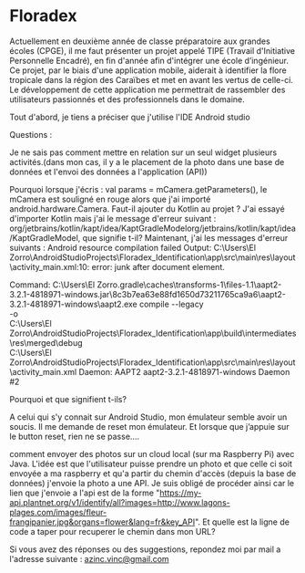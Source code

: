 # Floradex
Actuellement en deuxième année de classe préparatoire aux grandes écoles (CPGE), il me faut présenter un projet appelé  TIPE (Travail d'Initiative Personnelle Encadré), en fin d'année afin d'intégrer une école d’ingénieur.  Ce projet, par le biais d'une application mobile, aiderait à identifier la flore tropicale dans la région des Caraïbes et met en avant les vertus de celle-ci. Le développement de cette application me permettrait  de rassembler des utilisateurs passionnés et des professionnels dans le domaine.

Tout d'abord, je tiens a préciser que j'utilise l'IDE Android studio


Questions :

Je ne sais pas comment mettre en relation sur un seul widget plusieurs activités.(dans mon cas, il y a le placement de la photo dans une base de données et l'envoi des données a l'application (API))

Pourquoi lorsque j'écris : val params = mCamera.getParameters(), le mCamera est souligné en rouge alors que j'ai importé android.hardware.Camera. Faut-il ajouter du Kotlin au projet ?
J'ai essayé d'importer Kotlin mais j'ai le message d'erreur suivant : org/jetbrains/kotlin/kapt/idea/KaptGradleModelorg/jetbrains/kotlin/kapt/idea/KaptGradleModel, que signifie t-il?
Maintenant, j'ai les messages d'erreur suivants : 
Android resource compilation failed
Output:  C:\Users\El Zorro\AndroidStudioProjects\Floradex_Identification\app\src\main\res\layout\activity_main.xml:10: error: junk after document element.

Command: C:\Users\El Zorro\.gradle\caches\transforms-1\files-1.1\aapt2-3.2.1-4818971-windows.jar\8c3b7ea63e88fd1650d73211765ca9a6\aapt2-3.2.1-4818971-windows\aapt2.exe compile --legacy \
        -o \
        C:\Users\El Zorro\AndroidStudioProjects\Floradex_Identification\app\build\intermediates\res\merged\debug \
        C:\Users\El Zorro\AndroidStudioProjects\Floradex_Identification\app\src\main\res\layout\activity_main.xml
Daemon:  AAPT2 aapt2-3.2.1-4818971-windows Daemon #2

Pourquoi et que signifient t-ils?

A celui qui s'y connait sur Android Studio, mon émulateur semble avoir un soucis. Il me demande de reset mon émulateur. Et lorsque que j’appuie sur le button reset, rien ne se passe....

comment envoyer des photos sur un cloud local (sur ma Raspberry Pi) avec Java. L'idée est que l'utilisateur puisse prendre un photo et que celle ci soit envoyée a ma raspberry et qu'a partir du chemin d'accès (depuis la base de données) j'envoie la photo a une API. Je suis obligé de procéder ainsi car le lien que j'envoie a l'api est de la forme "https://my-api.plantnet.org/v1/identify/all?images=http://www.lagons-plages.com/images/fleur-frangipanier.jpg&organs=flower&lang=fr&key_API". Et quelle est la ligne de code a taper pour recuperer le chemin dans mon URL?

Si vous avez des réponses ou des suggestions, repondez moi par mail a l'adresse suivante : azinc.vinc@gmail.com
